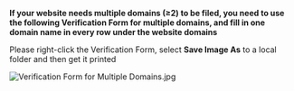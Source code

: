 **If your website needs multiple domains (≥2) to be filed, you need to use the following Verification Form for multiple domains, and fill in one domain name in every row under the website domains**

Please right-click the Verification Form, select **Save Image As** to a local folder and then get it printed

![Verification Form for Multiple Domains.jpg](https://img1.jcloudcs.com/cms/4d037105-ce0d-49ef-aac9-d8c74695b14620180925102546.jpg)
